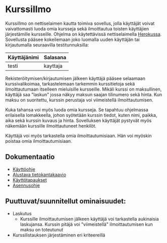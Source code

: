 # KurssiIlmo

KurssiIlmo on nettiselaimen kautta toimiva sovellus, jolla käyttäjät voivat vaivattomasti luoda omia kursseja sekä ilmoittautua toisten käyttäjien järjestämille kursseille. Ohjelma on käytettävissä nettiselaimella [Herokussa](https://kurssiilmo.herokuapp.com/courses). Sovellusta pääsee kokeilemaan joko luomalla uuden käyttäjän tai kirjautumalla seuraavilla testitunnuksilla:

Käyttäjänimi  | Salasana
------------- | -------------
testi  | kayttaja


Rekisteröitymisen/kirjautumisen jälkeen käyttäjä pääsee selaamaan kurssivalikoimaa, tarkastelemaan tarkemmin kurssitietoja sekä ilmoittautumaan itselleen mieluisille kursseille. Mikäli kurssi on maksullinen, käyttäjä saa "laskun" jossa näkyy maksun saajan tilinumero sekä hinta. Kun maksu on suoritettu, kurssin perustaja voi viimeistellä ilmoittautumisen.

Kuka tahansa voi myös luoda omia kursseja. Se tapahtuu ohjelmassa erilaisella lomakkeella, johon syötetään kurssin tiedot, kuten nimi, paikka, aika sekä kurssin kuvaus ja hinta. Sovelluksen käyttäjät pystyvät myös näkemään kurssille ilmoittautuneet henkilöt.

Käyttäjä voi myös tarkastella omia ilmoittautumisiaan. Hän voi myöskin poistaa omia ilmoittautumisiaan.


## Dokumentaatio

* [Käyttöohje](https://github.com/henripalin/KurssiIlmo/blob/master/dokumentaatio/k%C3%A4ytt%C3%B6ohje.md)
* [Alustava tietokantakaavio](https://github.com/henripalin/KurssiIlmo/blob/master/dokumentaatio/tietokantakaavio.png)
* [Käyttötapaukset](https://github.com/henripalin/KurssiIlmo/blob/master/dokumentaatio/k%C3%A4ytt%C3%B6tapaukset.md)
* [Asennusohje](https://github.com/henripalin/KurssiIlmo/blob/master/dokumentaatio/asennusohje.md)

## Puuttuvat/suunnitellut ominaisuudet:

* Laskutus
  * Kurssille ilmoittautumisen jälkeen käyttäjä voi tarkastella aukinaisia laskujansa. Kurssin pitäjä voi "viimeistellä" ilmoittautumisen kun maksu on toteutunut
* Kurssilistauksen järjestäminen eri kriteereillä
  

